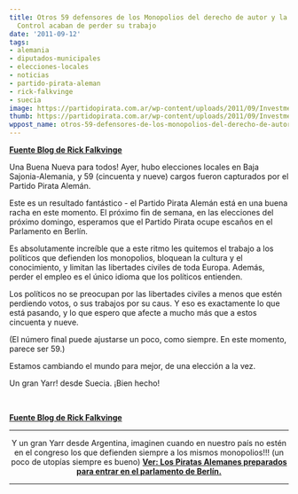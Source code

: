 ```yaml
---
title: Otros 59 defensores de los Monopolios del derecho de autor y la Sociedad de
  Control acaban de perder su trabajo
date: '2011-09-12'
tags:
- alemania
- diputados-municipales
- elecciones-locales
- noticias
- partido-pirata-aleman
- rick-falkvinge
- suecia
image: https://partidopirata.com.ar/wp-content/uploads/2011/09/Investment-646x363.jpg
thumb: https://partidopirata.com.ar/wp-content/uploads/2011/09/Investment-646x363.jpg
wppost_name: otros-59-defensores-de-los-monopolios-del-derecho-de-autor-y-la-sociedad-de-control-acaban-de-perder-su-trabajo
---
```


<strong><a href="http://falkvinge.net/2011/09/12/another-59-defenders-of-copyright-monopoly-and-locked-down-society-just-lost-their-jobs/" target="Blank">Fuente Blog de Rick Falkvinge</a></strong>

Una Buena Nueva para todos! Ayer, hubo elecciones locales en Baja Sajonia-Alemania, y 59 (cincuenta y nueve) cargos fueron capturados por el Partido Pirata Alemán.

Este es un resultado fantástico - el Partido Pirata Alemán está en una buena racha en este momento. El próximo fin de semana, en las elecciones del próximo domingo, esperamos que el Partido Pirata ocupe escaños en el Parlamento en Berlín.

Es absolutamente increíble que a este ritmo les quitemos el trabajo a los políticos que defienden los monopolios, bloquean la cultura y el conocimiento, y limitan las libertades civiles de toda Europa. Además, perder el empleo es el único idioma que los políticos entienden.

Los políticos no se preocupan por las libertades civiles a menos que estén perdiendo votos, o sus trabajos por su caus. Y eso es exactamente lo que está pasando, y lo que espero que afecte a mucho más que a estos cincuenta y nueve.

(El número final puede ajustarse un poco, como siempre. En este momento, parece ser 59.)

Estamos cambiando el mundo para mejor, de una elección a la vez.

Un gran Yarr! desde Suecia. ¡Bien hecho!

&nbsp;

<strong><a href="http://falkvinge.net/2011/09/12/another-59-defenders-of-copyright-monopoly-and-locked-down-society-just-lost-their-jobs/" target="Blank">Fuente Blog de Rick Falkvinge</a></strong>

<hr />
<p style="text-align: center;">Y un gran Yarr desde Argentina, imaginen cuando en nuestro país no estén en el congreso los que defienden siempre a los mismos monopolios!!! (un poco de utopías siempre es bueno)
<strong><a href="https://partidopirata.com.ar/1801/los-piratas-de-berlin-preparados-para-entrar-en-el-parlamento-regional">Ver: Los Piratas Alemanes preparados para entrar en el parlamento de Berlín.</a></strong></p>


<hr />
